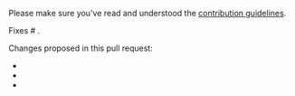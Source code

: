 Please make sure you've read and understood the [contribution guidelines](../CONTRIBUTING.md).

Fixes # .

Changes proposed in this pull request:

*

*

*

